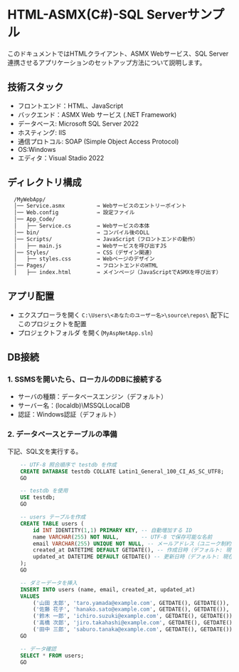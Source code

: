 # HTML-ASMX(C#)-SQL Serverサンプル
このドキュメントではHTMLクライアント、ASMX Webサービス、SQL Server連携させるアプリケーションのセットアップ方法について説明します。

## 技術スタック
- フロントエンド：HTML、JavaScript
- バックエンド：ASMX Web サービス (.NET Framework)
- データベース: Microsoft SQL Server 2022
- ホスティング: IIS
- 通信プロトコル: SOAP (Simple Object Access Protocol)
- OS:Windows
- エディタ：Visual Stadio 2022
  
## ディレクトリ構成
```txt
  /MyWebApp/
  │── Service.asmx          → Webサービスのエントリーポイント
  │── Web.config            → 設定ファイル
  │── App_Code/
  │   ├── Service.cs        → Webサービスの本体
  │── bin/                  → コンパイル後のDLL
  │── Scripts/              → JavaScript（フロントエンドの動作）
  │   ├── main.js           → Webサービスを呼び出すJS
  │── Styles/               → CSS（デザイン関連）
  │   ├── styles.css        → Webページのデザイン
  │── Pages/                → フロントエンドのHTML
  │   ├── index.html        → メインページ（JavaScriptでASMXを呼び出す）
```

## アプリ配置
- エクスプローラを開く `C:\Users\<あなたのユーザー名>\source\repos\` 配下にこのプロジェクトを配置
- プロジェクトフォルダ を開く(`MyAspNetApp.sln`)

## DB接続
### 1. SSMSを開いたら、ローカルのDBに接続する
  - サーバの種類：データベースエンジン（デフォルト）
  - サーバー名：(localdb)\MSSQLLocalDB
  - 認証：Windows認証（デフォルト）

### 2. データベースとテーブルの準備
  下記、SQL文を実行する。

```sql
    -- UTF-8 照合順序で testdb を作成
    CREATE DATABASE testdb COLLATE Latin1_General_100_CI_AS_SC_UTF8;
    GO

    -- testdb を使用
    USE testdb;
    GO

    -- users テーブルを作成
    CREATE TABLE users (
        id INT IDENTITY(1,1) PRIMARY KEY, -- 自動増加する ID
        name VARCHAR(255) NOT NULL,       -- UTF-8 で保存可能な名前
        email VARCHAR(255) UNIQUE NOT NULL, -- メールアドレス（ユニーク制約）
        created_at DATETIME DEFAULT GETDATE(), -- 作成日時（デフォルト: 現在時刻）
        updated_at DATETIME DEFAULT GETDATE() -- 更新日時（デフォルト: 現在時刻）
    );
    GO

    -- ダミーデータを挿入
    INSERT INTO users (name, email, created_at, updated_at)
    VALUES
        ('山田 太郎', 'taro.yamada@example.com', GETDATE(), GETDATE()),
        ('佐藤 花子', 'hanako.sato@example.com', GETDATE(), GETDATE()),
        ('鈴木 一郎', 'ichiro.suzuki@example.com', GETDATE(), GETDATE()),
        ('高橋 次郎', 'jiro.takahashi@example.com', GETDATE(), GETDATE()),
        ('田中 三郎', 'saburo.tanaka@example.com', GETDATE(), GETDATE());
    GO

    -- データ確認
    SELECT * FROM users;
    GO

 ```
